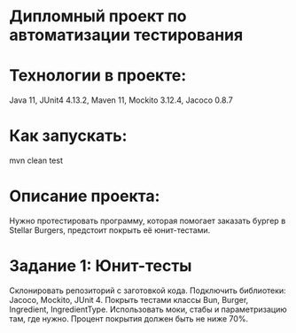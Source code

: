 # Дипломный проект по автоматизации тестирования
# Технологии в проекте:
Java 11, JUnit4 4.13.2, Maven 11, Mockito 3.12.4, Jacoco 0.8.7
# Как запускать:
mvn clean test
# Описание проекта:
Нужно протестировать программу, которая помогает заказать бургер в Stellar Burgers, предстоит покрыть её юнит-тестами.
# Задание 1: Юнит-тесты
Склонировать репозиторий с заготовкой кода.
Подключить библиотеки: Jacoco, Mockito, JUnit 4.
Покрыть тестами классы Bun, Burger, Ingredient, IngredientType. Использовать моки, стабы и параметризацию там, где нужно.
Процент покрытия должен быть не ниже 70%.